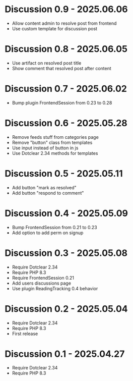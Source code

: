 Discussion 0.9 - 2025.06.06
===========================================================
* Allow content admin to resolve post from frontend
* Use custom template for discussion post

Discussion 0.8 - 2025.06.05
===========================================================
* Use artifact on resolved post title
* Show comment that resolved post after content

Discussion 0.7 - 2025.06.02
===========================================================
* Bump plugin FrontendSession from 0.23 to 0.28

Discussion 0.6 - 2025.05.28
===========================================================
* Remove feeds stuff from categories page
* Remove "button" class from templates
* Use input instead of button in js
* Use Dotclear 2.34 methods for templates

Discussion 0.5 - 2025.05.11
===========================================================
* Add button "mark as resolved"
* Add button "respond to comment"

Discussion 0.4 - 2025.05.09
===========================================================
* Bump FrontendSession from 0.21 to 0.23
* Add option to add perm on signup

Discussion 0.3 - 2025.05.08
==========================================================
* Require Dotclear 2.34
* Require PHP 8.3
* Require FrontendSession 0.21
* Add users discussions page
* Use plugin ReadingTracking 0.4 behavior

Discussion 0.2 - 2025.05.04
==========================================================
* Require Dotclear 2.34
* Require PHP 8.3
* First release

Discussion 0.1 - 2025.04.27
==========================================================
* Require Dotclear 2.34
* Require PHP 8.3
